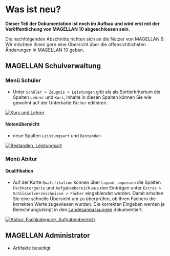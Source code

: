 # Was ist neu?

[1]:/assets/images/neues/10.001.png "Abitur: Fachkategorie, Aufgabenbereich"
[2]:/assets/images/neues/10.002.png "Kurs und Lehrer"
[3]:/assets/images/neues/10.003.png "Bestanden, Leistungsart"

**Dieser Teil der Dokumentation ist noch im Aufbau und wird erst mit der Veröffentlichung von MAGELLAN 10 abgeschlossen sein.**

Die nachfolgenden Abschnitte richten sich an die Nutzer von MAGELLAN 9. Wir möchten Ihnen gern eine Übersicht über die offensichtlichsten Änderungen in MAGELLAN 10 geben.

## MAGELLAN Schulverwaltung

### Menü Schüler

* Unter `Schüler > Zeugnis > Leistungen` gibt als als Sortierkriterium die Spalten `Lehrer` und `Kurs`, Inhalte in diesen Spalten können Sie wie gewohnt auf der Unterkarte `Fächer` editieren.

[![Kurs und Lehrer][2]][2]

#### Notenübersicht

* neue Spalten `Leistungsart` und `Bestanden`

[![Bestanden, Leistungsart][3]][3]

### Menü Abitur

#### Qualifikation

* Auf der Karte `Qualifikation` können über `Layout anpassen` die Spalten `Fachkatergorie` und `Aufgabenbereich` aus den Einträgen unter `Extras > Schlüsselverzeichnisse > Fächer` eingeblendet werden. Damit erhalten Sie eine schnelle Übersicht um zu überprüfen, ob Ihren Fächern die korrekten Werte zugewiesen wurden. Die korrekten Eingaben werden je Berechnungsskript in den [Landesanpassungen](https://doc.la.stueber.de/skriptueberblick/) dokumentiert.

[![Abitur: Fachkategorie, Aufgabenbereich][1]][1]

## MAGELLAN Administrator

* Artifakte beseitigt


